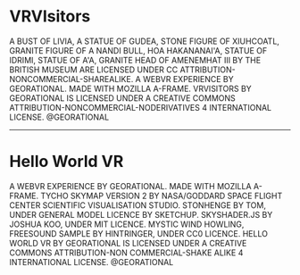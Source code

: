 # VRVIsitors

A BUST OF LIVIA, A STATUE OF GUDEA, STONE FIGURE OF XIUHCOATL, GRANITE FIGURE OF A NANDI BULL, HOA HAKANANAI'A, STATUE OF IDRIMI, STATUE OF A'A, GRANITE HEAD OF AMENEMHAT III BY THE BRITISH MUSEUM ARE LICENSED UNDER CC ATTRIBUTION-NONCOMMERCIAL-SHAREALIKE. A WEBVR EXPERIENCE BY GEORATIONAL. MADE WITH MOZILLA A-FRAME. VRVISITORS BY GEORATIONAL IS LICENSED UNDER A CREATIVE COMMONS ATTRIBUTION-NONCOMMERCIAL-NODERIVATIVES 4 INTERNATIONAL LICENSE. @GEORATIONAL

***

# Hello World VR

A WEBVR EXPERIENCE BY GEORATIONAL. MADE WITH MOZILLA A-FRAME. TYCHO SKYMAP VERSION 2 BY NASA/GODDARD SPACE FLIGHT CENTER SCIENTIFIC VISUALISATION STUDIO. STONHENGE BY TOM, UNDER GENERAL MODEL LICENCE BY SKETCHUP. SKYSHADER.JS BY JOSHUA KOO, UNDER MIT LICENCE. MYSTIC WIND HOWLING, FREESOUND SAMPLE BY HINTRINGER, UNDER CC0 LICENCE. HELLO WORLD VR BY GEORATIONAL IS LICENSED UNDER A CREATIVE COMMONS ATTRIBUTION-NON COMMERCIAL-SHAKE ALIKE 4 INTERNATIONAL LICENSE. @GEORATIONAL
